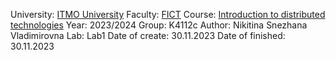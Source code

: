 University: [ITMO University](https://itmo.ru/ru/)
Faculty: [FICT](https://fict.itmo.ru)
Course: [Introduction to distributed technologies](https://github.com/itmo-ict-faculty/introduction-to-distributed-technologies)
Year: 2023/2024
Group: K4112c
Author: Nikitina Snezhana Vladimirovna
Lab: Lab1
Date of create: 30.11.2023
Date of finished: 30.11.2023
